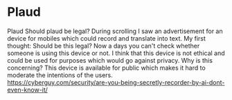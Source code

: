 # Plaud
Plaud
Should plaud be legal? During scrolling I saw an advertisement for an device for mobiles which could record and translate into text. My first thought: Should be this legal? Now a days you can't check whether someone is using this device or not. I think that this device is not ethical and could be used for purposes which would go against privacy.
Why is this concerning?
This device is available for public which makes it hard to moderate the intentions of the users.<br>
https://cyberguy.com/security/are-you-being-secretly-recorder-by-ai-dont-even-know-it/ 

